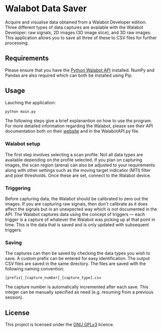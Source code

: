 # Walabot Data Saver

Acquire and visualise data obtained from a Walabot Developer edition. Three different types of data captures are available with the Walabot Developer: raw signals, 2D images (3D image slice), and 3D raw images. This application allows you to save all three of these to CSV files for further processing.


## Requirements

Please ensure that you have the [Python Walabot API](https://api.walabot.com/_pythonapi.html#_installingwalabotapi) installed. NumPy and Pandas are also required which can both be installed using Pip.

## Usage

Lauching the application:
```bash
python main.py
```

The following steps give a brief explanantion on how to use the program. For more detailed information regarding the Walabot, please see their API documentation both on their [website](https://api.walabot.com/) and in the WalabotAPI.py file.

### Walabot setup

The first step involves selecting a scan profile. Not all data types are available depending on the profile selected. If you plan on capturing images, the scan region (arena) can also be adjusted to your requirements along with other settings such as the moving target indicatior (MTI) filter and pixel thresholds. Once these are set, connect to the Walabot device.


### Triggering
Before capturing data, the Walabot should be calibrated to zero out the images. If you are capturing raw signals, then don't calibrate as it does affect the signals but in an unexpected way which is not documented in the API. The Walabot captures data using the concept of triggers — each trigger is a capture of whatever the Walabot was picking up at that point in time. This is the data that is saved and is only updated with subsequent triggers.


### Saving
The captures can then be saved by checking the data types you wish to save. A custom prefix can be entered for easy identification. The output CSV files are saved in the same directory. The files are saved with the following naming convention:
```
[prefix]_[capture_number]_[capture_type].csv
```
The capture number is automatically incremented after each save. This integer can be manually specified as need (e.g. resuming from a previous session).

## License
This project is licensed under the [GNU GPLv3](https://www.gnu.org/licenses/gpl-3.0.en.html) licence.